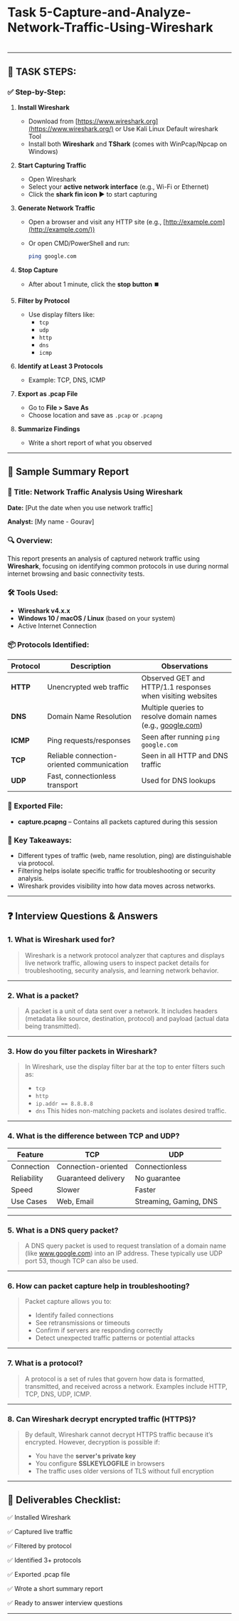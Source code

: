 # Task 5-Capture-and-Analyze-Network-Traffic-Using-Wireshark

#
---

## 🧰 TASK STEPS:

### ✅ Step-by-Step:

1. **Install Wireshark**
    - Download from [https://www.wireshark.org](https://www.wireshark.org/) or Use Kali Linux Default wireshark Tool
    - Install both **Wireshark** and **TShark** (comes with WinPcap/Npcap on Windows)
2. **Start Capturing Traffic**
    - Open Wireshark
    - Select your **active network interface** (e.g., Wi-Fi or Ethernet)
    - Click the **shark fin icon ▶️** to start capturing
3. **Generate Network Traffic**
    - Open a browser and visit any HTTP site (e.g., [http://example.com](http://example.com/))
    - Or open CMD/PowerShell and run:
        
        ```bash
        ping google.com
        
        ```
        
4. **Stop Capture**
    - After about 1 minute, click the **stop button ⏹️**
5. **Filter by Protocol**
    - Use display filters like:
        - `tcp`
        - `udp`
        - `http`
        - `dns`
        - `icmp`
6. **Identify at Least 3 Protocols**
    - Example: TCP, DNS, ICMP
7. **Export as .pcap File**
    - Go to **File > Save As**
    - Choose location and save as `.pcap` or `.pcapng`
8. **Summarize Findings**
    - Write a short report of what you observed

---

## 📄 Sample Summary Report

### 📌 Title: Network Traffic Analysis Using Wireshark

**Date:** [Put the date when you use network traffic]

**Analyst:** [My name - Gourav]

### 🔍 Overview:

This report presents an analysis of captured network traffic using **Wireshark**, focusing on identifying common protocols in use during normal internet browsing and basic connectivity tests.

### 🛠️ Tools Used:

- **Wireshark v4.x.x**
- **Windows 10 / macOS / Linux** (based on your system)
- Active Internet Connection

### 📦 Protocols Identified:

| Protocol | Description | Observations |
| --- | --- | --- |
| **HTTP** | Unencrypted web traffic | Observed GET and HTTP/1.1 responses when visiting websites |
| **DNS** | Domain Name Resolution | Multiple queries to resolve domain names (e.g., [google.com](http://google.com/)) |
| **ICMP** | Ping requests/responses | Seen after running `ping google.com` |
| **TCP** | Reliable connection-oriented communication | Seen in all HTTP and DNS traffic |
| **UDP** | Fast, connectionless transport | Used for DNS lookups |

### 📁 Exported File:

- **capture.pcapng** – Contains all packets captured during this session

### 🧠 Key Takeaways:

- Different types of traffic (web, name resolution, ping) are distinguishable via protocol.
- Filtering helps isolate specific traffic for troubleshooting or security analysis.
- Wireshark provides visibility into how data moves across networks.

---

## ❓ Interview Questions & Answers

### 1. **What is Wireshark used for?**

> Wireshark is a network protocol analyzer that captures and displays live network traffic, allowing users to inspect packet details for troubleshooting, security analysis, and learning network behavior.
> 

---

### 2. **What is a packet?**

> A packet is a unit of data sent over a network. It includes headers (metadata like source, destination, protocol) and payload (actual data being transmitted).
> 

---

### 3. **How do you filter packets in Wireshark?**

> In Wireshark, use the display filter bar at the top to enter filters such as:
> 
> - `tcp`
> - `http`
> - `ip.addr == 8.8.8.8`
> - `dns`
> This hides non-matching packets and isolates desired traffic.

---

### 4. **What is the difference between TCP and UDP?**

| Feature | TCP | UDP |
| --- | --- | --- |
| Connection | Connection-oriented | Connectionless |
| Reliability | Guaranteed delivery | No guarantee |
| Speed | Slower | Faster |
| Use Cases | Web, Email | Streaming, Gaming, DNS |

---

### 5. **What is a DNS query packet?**

> A DNS query packet is used to request translation of a domain name (like www.google.com) into an IP address. These typically use UDP port 53, though TCP can also be used.
> 

---

### 6. **How can packet capture help in troubleshooting?**

> Packet capture allows you to:
> 
> - Identify failed connections
> - See retransmissions or timeouts
> - Confirm if servers are responding correctly
> - Detect unexpected traffic patterns or potential attacks

---

### 7. **What is a protocol?**

> A protocol is a set of rules that govern how data is formatted, transmitted, and received across a network. Examples include HTTP, TCP, DNS, UDP, ICMP.
> 

---

### 8. **Can Wireshark decrypt encrypted traffic (HTTPS)?**

> By default, Wireshark cannot decrypt HTTPS traffic because it’s encrypted. However, decryption is possible if:
> 
> - You have the **server's private key**
> - You configure **SSLKEYLOGFILE** in browsers
> - The traffic uses older versions of TLS without full encryption

---

## 🎯 Deliverables Checklist:

✅ Installed Wireshark

✅ Captured live traffic

✅ Filtered by protocol

✅ Identified 3+ protocols

✅ Exported .pcap file

✅ Wrote a short summary report

✅ Ready to answer interview questions

---
